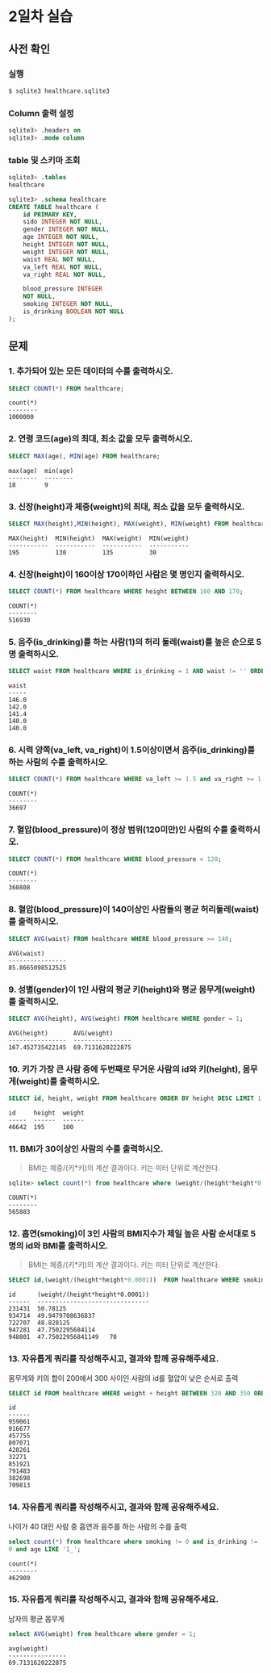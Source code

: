 # 2일차 실습

## 사전 확인

### 실행

```bash
$ sqlite3 healthcare.sqlite3 
```

### Column 출력 설정

```sql
sqlite3> .headers on 
sqlite3> .mode column
```

### table 및 스키마 조회

```sql
sqlite3> .tables
healthcare

sqlite3> .schema healthcare
CREATE TABLE healthcare (
    id PRIMARY KEY,        
    sido INTEGER NOT NULL, 
    gender INTEGER NOT NULL,
    age INTEGER NOT NULL,  
    height INTEGER NOT NULL,
    weight INTEGER NOT NULL,
    waist REAL NOT NULL,   
    va_left REAL NOT NULL, 
    va_right REAL NOT NULL,

    blood_pressure INTEGER 
    NOT NULL,
    smoking INTEGER NOT NULL,
    is_drinking BOOLEAN NOT NULL
);
```

## 문제

### 1. 추가되어 있는 모든 데이터의 수를 출력하시오.

```sql
SELECT COUNT(*) FROM healthcare;
```

```
count(*)
--------
1000000
```

### 2. 연령 코드(age)의 최대, 최소 값을 모두 출력하시오.

```sql
SELECT MAX(age), MIN(age) FROM healthcare;
```

```
max(age)  min(age)
--------  --------
18        9
```

### 3. 신장(height)과 체중(weight)의 최대, 최소 값을 모두 출력하시오.

```sql
SELECT MAX(height),MIN(height), MAX(weight), MIN(weight) FROM healthcare;
```

```
MAX(height)  MIN(height)  MAX(weight)  MIN(weight)
-----------  -----------  -----------  -----------
195          130          135          30
```

### 4. 신장(height)이 160이상 170이하인 사람은 몇 명인지 출력하시오.

```sql
SELECT COUNT(*) FROM healthcare WHERE height BETWEEN 160 AND 170;
```

```
COUNT(*)
--------
516930
```

### 5. 음주(is_drinking)를 하는 사람(1)의 허리 둘레(waist)를 높은 순으로 5명 출력하시오.

```sql
SELECT waist FROM healthcare WHERE is_drinking = 1 AND waist != '' ORDER BY waist DESC LIMIT 5;
```

```
waist
-----
146.0
142.0
141.4
140.0
140.0
```

### 6. 시력 양쪽(va_left, va_right)이 1.5이상이면서 음주(is_drinking)를 하는 사람의 수를 출력하시오.

```sql
SELECT COUNT(*) FROM healthcare WHERE va_left >= 1.5 and va_right >= 1.5 and is_drinking is 1;
```

```
COUNT(*)
--------
36697
```

### 7. 혈압(blood_pressure)이 정상 범위(120미만)인 사람의 수를 출력하시오.

```sql
SELECT COUNT(*) FROM healthcare WHERE blood_pressure < 120;
```

```
COUNT(*)
--------
360808
```

### 8. 혈압(blood_pressure)이 140이상인 사람들의 평균 허리둘레(waist)를 출력하시오.

```sql
SELECT AVG(waist) FROM healthcare WHERE blood_pressure >= 140;
```

```
AVG(waist)
----------------
85.8665098512525
```

### 9. 성별(gender)이 1인 사람의 평균 키(height)와 평균 몸무게(weight)를 출력하시오.

```sql
SELECT AVG(height), AVG(weight) FROM healthcare WHERE gender = 1;
```

```
AVG(height)       AVG(weight)
----------------  ----------------
167.452735422145  69.7131620222875
```

### 10. 키가 가장 큰 사람 중에 두번째로 무거운 사람의 id와 키(height), 몸무게(weight)를 출력하시오.

```sql
SELECT id, height, weight FROM healthcare ORDER BY height DESC LIMIT 1 OFFSET 1;
```

```
id     height  weight
-----  ------  ------
46642  195     100
```

### 11. BMI가 30이상인 사람의 수를 출력하시오.

> BMI는 체중/(키*키)의 계산 결과이다. 
> 키는 미터 단위로 계산한다.

```sql
sqlite> select count(*) from healthcare where (weight/(height*height*0.0001))>=30;
```

```
COUNT(*)
--------
565883
```

### 12. 흡연(smoking)이 3인 사람의 BMI지수가 제일 높은 사람 순서대로 5명의 id와 BMI를 출력하시오.

> BMI는 체중/(키*키)의 계산 결과이다. 
> 키는 미터 단위로 계산한다.

```sql
SELECT id,(weight/(height*height*0.0001))  FROM healthcare WHERE smoking = 3 ORDER BY (weight/(height*height / 10000)) DESC  LIMIT 5;
```

```
id      (weight/(height*height*0.0001))
------  -------------------------------
231431  50.78125
934714  49.9479708636837
722707  48.828125
947281  47.7502295684114
948801  47.75022956841149   70
```

### 13. 자유롭게 쿼리를 작성해주시고, 결과와 함께 공유해주세요.

몸무게와 키의 합이 200에서 300 사이인 사람의 id를 혈압이 낮은 순서로 출력

```sql
SELECT id FROM healthcare WHERE weight + height BETWEEN 320 AND 350 ORDER BY blood_pressure ASC;
```

```
id
------
959061
916677
457755
807071
428261
32271
851921
791483
382698
709813
```

### 14. 자유롭게 쿼리를 작성해주시고, 결과와 함께 공유해주세요.

나이가 40 대인 사람 중 흡연과 음주를 하는 사람의 수를 출력

```sql
select count(*) from healthcare where smoking != 0 and is_drinking != 
0 and age LIKE '1_';
```

```
count(*)
--------
462909
```

### 15. 자유롭게 쿼리를 작성해주시고, 결과와 함께 공유해주세요.

남자의 평균 몸무게

```sql
select AVG(weight) from healthcare where gender = 1;
```

```
avg(weight)
----------------
69.7131620222875
```